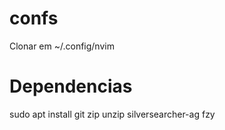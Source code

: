 # confs

Clonar em ~/.config/nvim

# Dependencias
sudo apt install git zip unzip silversearcher-ag fzy
